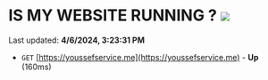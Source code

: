 # IS MY WEBSITE RUNNING ? [![](https://img.shields.io/static/v1?label=Sponsor&message=%E2%9D%A4&logo=GitHub&color=%23fe8e86)](https://github.com/sponsors/<username>)

Last updated: **4/6/2024, 3:23:31 PM**

- `GET` [https://youssefservice.me](https://youssefservice.me) - **Up** (160ms)
